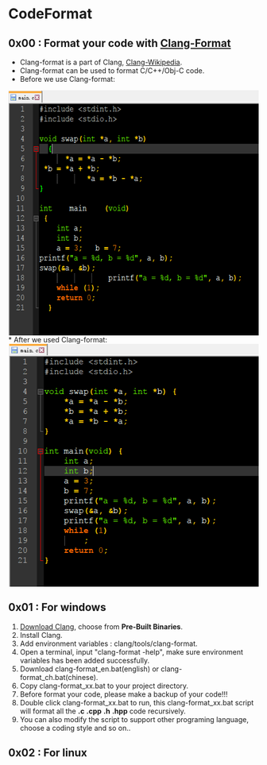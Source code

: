 # CodeFormat

## 0x00 : Format your code with [Clang-Format](http://clang.llvm.org/docs/ClangFormat.html)

* Clang-format is a part of Clang, [Clang-Wikipedia](https://en.wikipedia.org/wiki/Clang).
* Clang-format can be used to format C/C++/Obj-C code.
* Before we use Clang-format:
<img src="./test/1.PNG" width = "581" height = "494" alt="1.PNG" align=center />
* After we used Clang-format:
<img src="./test/2.PNG" width = "509" height = "489" alt="2.PNG" align=center />

## 0x01 : For windows
1. [Download Clang](http://releases.llvm.org/download.html), choose from __Pre-Built Binaries__.
2. Install Clang.
3. Add environment variables : clang/tools/clang-format.
4. Open a terminal, input "clang-format -help", make sure environment variables has been added successfully.
5. Download clang-format_en.bat(english) or clang-format_ch.bat(chinese).
6. Copy clang-format_xx.bat to your project directory.
7. Before format your code, please make a backup of your code!!! 
8. Double click clang-format_xx.bat to run, this clang-format_xx.bat script will format all the __.c__ __.cpp__ __.h__ __.hpp__ code recursively.
9. You can also modify the script to support other programing language, choose a coding style and so on..

## 0x02 : For linux
